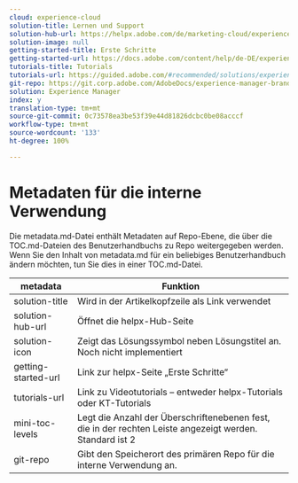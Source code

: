 ```yaml
---
cloud: experience-cloud
solution-title: Lernen und Support
solution-hub-url: https://helpx.adobe.com/de/marketing-cloud/experience-manager.html
solution-image: null
getting-started-title: Erste Schritte
getting-started-url: https://docs.adobe.com/content/help/de-DE/experience-manager-brand-portal/using/home.html
tutorials-title: Tutorials
tutorials-url: https://guided.adobe.com/#recommended/solutions/experience-manager
git-repo: https://git.corp.adobe.com/AdobeDocs/experience-manager-brand-portal.de-DE
solution: Experience Manager
index: y
translation-type: tm+mt
source-git-commit: 0c73578ea3be53f39e44d81826dcbc0be08acccf
workflow-type: tm+mt
source-wordcount: '133'
ht-degree: 100%

---
```



# Metadaten für die interne Verwendung

Die metadata.md-Datei enthält Metadaten auf Repo-Ebene, die über die TOC.md-Dateien des Benutzerhandbuchs zu Repo weitergegeben werden. Wenn Sie den Inhalt von metadata.md für ein beliebiges Benutzerhandbuch ändern möchten, tun Sie dies in einer TOC.md-Datei.

| metadata | Funktion |
|--- |--- |
| solution-title | Wird in der Artikelkopfzeile als Link verwendet |
| solution-hub-url | Öffnet die helpx-Hub-Seite |
| solution-icon | Zeigt das Lösungssymbol neben Lösungstitel an. Noch nicht implementiert |
| getting-started-url | Link zur helpx-Seite „Erste Schritte“ |
| tutorials-url | Link zu Videotutorials – entweder helpx-Tutorials oder KT-Tutorials |
| mini-toc-levels | Legt die Anzahl der Überschriftenebenen fest, die in der rechten Leiste angezeigt werden. Standard ist 2 |
| git-repo | Gibt den Speicherort des primären Repo für die interne Verwendung an. |
